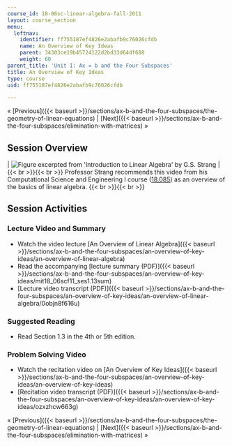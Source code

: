 ```yaml
---
course_id: 18-06sc-linear-algebra-fall-2011
layout: course_section
menu:
  leftnav:
    identifier: ff755187ef4826e2abafb9c76026cfdb
    name: An Overview of Key Ideas
    parent: 34303ce19b45724122d2bd33d64df688
    weight: 60
parent_title: 'Unit I: Ax = b and the Four Subspaces'
title: An Overview of Key Ideas
type: course
uid: ff755187ef4826e2abafb9c76026cfdb

---
```


« [Previous]({{< baseurl >}}/sections/ax-b-and-the-four-subspaces/the-geometry-of-linear-equations) | [Next]({{< baseurl >}}/sections/ax-b-and-the-four-subspaces/elimination-with-matrices) »

Session Overview
----------------

| ![Figure excerpted from 'Introduction to Linear Algebra' by G.S. Strang](/coursemedia/18-06sc-linear-algebra-fall-2011/b892f70d4090a99facba125fc44c78d6_1_13.jpg) |  {{< br >}}{{< br >}} Professor Strang recommends this video from his Computational Science and Engineering I course ([18.085](/courses/18-085-computational-science-and-engineering-i-fall-2008/)) as an overview of the basics of linear algebra. {{< br >}}{{< br >}}  

Session Activities
------------------

### Lecture Video and Summary

*   Watch the video lecture [An Overview of Linear Algebra]({{< baseurl >}}/sections/ax-b-and-the-four-subspaces/an-overview-of-key-ideas/an-overview-of-linear-algebra)
*   Read the accompanying [lecture summary (PDF)]({{< baseurl >}}/sections/ax-b-and-the-four-subspaces/an-overview-of-key-ideas/mit18_06scf11_ses1.13sum)
*   [Lecture video transcript (PDF)]({{< baseurl >}}/sections/ax-b-and-the-four-subspaces/an-overview-of-key-ideas/an-overview-of-linear-algebra/0objn8f616u)

### Suggested Reading

*   Read Section 1.3 in the 4th or 5th edition.

### Problem Solving Video

*   Watch the recitation video on [An Overview of Key Ideas]({{< baseurl >}}/sections/ax-b-and-the-four-subspaces/an-overview-of-key-ideas/an-overview-of-key-ideas)
*   [Recitation video transcript (PDF)]({{< baseurl >}}/sections/ax-b-and-the-four-subspaces/an-overview-of-key-ideas/an-overview-of-key-ideas/ozxzhcw663g)

« [Previous]({{< baseurl >}}/sections/ax-b-and-the-four-subspaces/the-geometry-of-linear-equations) | [Next]({{< baseurl >}}/sections/ax-b-and-the-four-subspaces/elimination-with-matrices) »